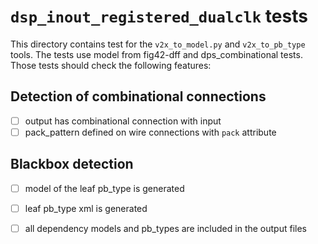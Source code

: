 # `dsp_inout_registered_dualclk` tests

This directory contains test for the `v2x_to_model.py` and `v2x_to_pb_type` tools.
The tests use model from fig42-dff and dps\_combinational tests.
Those tests should check the following features:


## Detection of combinational connections

 - [ ] output has combinational connection with input
 - [ ] pack\_pattern defined on wire connections with `pack` attribute

## Blackbox detection

 - [ ] model of the leaf pb\_type is generated
 - [ ] leaf pb\_type xml is generated
 - [ ] all dependency models and pb\_types are included in the output files


